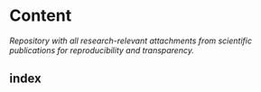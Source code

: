 # Content

*Repository with all research-relevant attachments from scientific publications for reproducibility and transparency.*

## index
